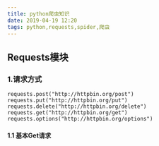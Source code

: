 ```yaml
---
title: python爬虫知识
date: 2019-04-19 12:20
tags: python,requests,spider,爬虫
---
```

## Requests模块

### 1.请求方式
    requests.post("http://httpbin.org/post")
    requests.put("http://httpbin.org/put")
    requests.delete("http://httpbin.org/delete")
    requests.get("http://httpbin.org/get")
    requests.options("http://httpbin.org/options")

#### 1.1 基本Get请求
